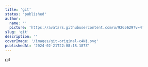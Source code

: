 ```yaml
---
title: 'git'
status: 'published'
author:
  name: ''
  picture: 'https://avatars.githubusercontent.com/u/9265629?v=4'
slug: 'git'
description: ''
coverImage: '/images/git-original-c4Nj.svg'
publishedAt: '2024-02-21T22:08:18.187Z'
---
```


git